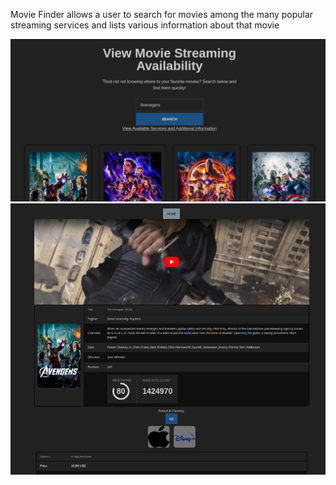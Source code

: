 Movie Finder allows a user to search for movies among the many popular streaming services and lists various information about that movie

<img src="src/assets/movie1.png" alt=""/>

<img src="src/assets/movies2.png" alt=""/>